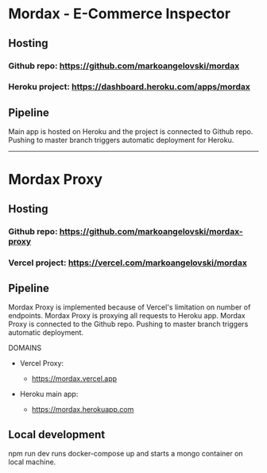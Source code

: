 # Mordax - E-Commerce Inspector

## Hosting

### Github repo: https://github.com/markoangelovski/mordax

### Heroku project: https://dashboard.heroku.com/apps/mordax

## Pipeline

Main app is hosted on Heroku and the project is connected to Github repo. Pushing to master branch triggers automatic deployment for Heroku.

---

# Mordax Proxy

## Hosting

### Github repo: https://github.com/markoangelovski/mordax-proxy

### Vercel project: https://vercel.com/markoangelovski/mordax

## Pipeline

Mordax Proxy is implemented because of Vercel's limitation on number of endpoints. Mordax Proxy is proxying all requests to Heroku app. Mordax Proxy is connected to the Github repo. Pushing to master branch triggers automatic deployment.

DOMAINS

- Vercel Proxy:

  - https://mordax.vercel.app

- Heroku main app:
  - https://mordax.herokuapp.com

## Local development

npm run dev runs docker-compose up and starts a mongo container on local machine.
